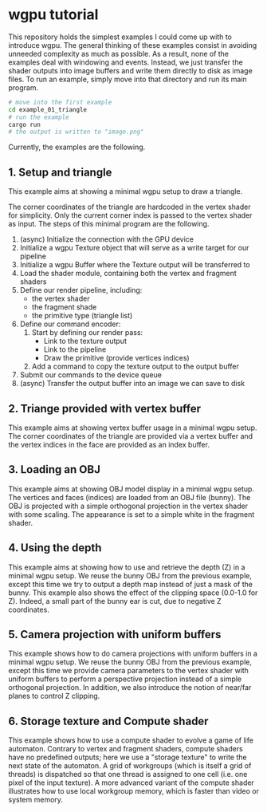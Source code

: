 # wgpu tutorial

This repository holds the simplest examples I could come up with to introduce wgpu.
The general thinking of these examples consist in avoiding unneeded complexity as much as possible.
As a result, none of the examples deal with windowing and events.
Instead, we just transfer the shader outputs into image buffers and write them directly to disk as image files.
To run an example, simply move into that directory and run its main program.

```sh
# move into the first example
cd example_01_triangle
# run the example
cargo run
# the output is written to "image.png"
```

Currently, the examples are the following.

## 1. Setup and triangle

This example aims at showing a minimal wgpu setup to draw a triangle.

The corner coordinates of the triangle are hardcoded in the vertex shader for simplicity.
Only the current corner index is passed to the vertex shader as input.
The steps of this minimal program are the following.

1. (async) Initialize the connection with the GPU device
2. Initialize a wgpu Texture object that will serve as a write target for our pipeline
3. Initialize a wgpu Buffer where the Texture output will be transferred to
4. Load the shader module, containing both the vertex and fragment shaders
5. Define our render pipeline, including:
   - the vertex shader
   - the fragment shade
   - the primitive type (triangle list)
6. Define our command encoder:
   1. Start by defining our render pass:
      - Link to the texture output
      - Link to the pipeline
      - Draw the primitive (provide vertices indices)
   2. Add a command to copy the texture output to the output buffer
7. Submit our commands to the device queue
8. (async) Transfer the output buffer into an image we can save to disk

## 2. Triange provided with vertex buffer

This example aims at showing vertex buffer usage in a minimal wgpu setup.
The corner coordinates of the triangle are provided via a vertex buffer
and the vertex indices in the face are provided as an index buffer.

## 3. Loading an OBJ

This example aims at showing OBJ model display in a minimal wgpu setup.
The vertices and faces (indices) are loaded from an OBJ file (bunny).
The OBJ is projected with a simple orthogonal projection in the vertex shader with some scaling.
The appearance is set to a simple white in the fragment shader.

## 4. Using the depth

This example aims at showing how to use and retrieve the depth (Z) in a minimal wgpu setup.
We reuse the bunny OBJ from the previous example,
except this time we try to output a depth map instead of just a mask of the bunny.
This example also shows the effect of the clipping space (0.0-1.0 for Z).
Indeed, a small part of the bunny ear is cut, due to negative Z coordinates.

## 5. Camera projection with uniform buffers

This example shows how to do camera projections with uniform buffers in a minimal wgpu setup.
We reuse the bunny OBJ from the previous example,
except this time we provide camera parameters to the vertex shader with uniform buffers
to perform a perspective projection instead of a simple orthogonal projection.
In addition, we also introduce the notion of near/far planes to control Z clipping.

## 6. Storage texture and Compute shader

This example shows how to use a compute shader to evolve a game of life automaton. Contrary to vertex and fragment shaders, compute shaders have no predefined outputs; here we use a "storage texture" to write the next state of the automaton. A grid of workgroups (which is itself a grid of threads) is dispatched so that one thread is assigned to one cell (i.e. one pixel of the input texture).
A more advanced variant of the compute shader illustrates how to use local workgroup memory, which is faster than video or system memory.
